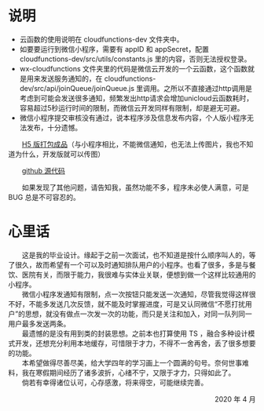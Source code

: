 # 说明

- 云函数的使用说明在 cloudfunctions-dev 文件夹中。
- 如要要运行到微信小程序，需要有 appID 和 appSecret，配置 cloudfunctions-dev/src/utils/constants.js 里的内容，否则无法授权登录。
- wx-cloudfunctions 文件夹里的代码是微信云开发的一个云函数，这个函数就是用来发送服务通知的，在 cloudfunctions-dev/src/api/joinQueue/joinQueue.js 里调用。之所以不直接通过http调用是考虑到可能会发送很多通知，频繁发出http请求会增加unicloud云函数耗时，容易超过5秒运行时间的限制，而微信云开发同样有限制，却是避无可避。
- 微信小程序提交审核没有通过，说本程序涉及信息发布内容，个人版小程序无法发布，十分遗憾。

&emsp;&emsp;[H5 版打包成品](https://kill370354.github.io/queue-progress/)（与小程序相比，不能微信通知，也无法上传图片，我也不知道为什么，开发版就可以传图）

&emsp;&emsp;[github 源代码](https://github.com/kill370354/queue-progress/)

&emsp;&emsp;如果发现了其他问题，请告知我，虽然功能不多，程序未必使人满意，可是 BUG 总是不可容忍的。

# 心里话

&emsp;&emsp;这是我的毕业设计。缘起于之前一次面试，也不知道是按什么顺序叫人的，等了很久，故而希望有一个可以及时通知排队用户的小程序。也看了很多，多是与餐饮、医院有关，而限于能力，我很难与实体业关联，便想到做一个这样比较通用的小程序。  
&emsp;&emsp;微信小程序发通知有限制，点一次按钮只能发送一次通知，尽管我觉得这样很不好，不能多发送几次反馈，就不能及时掌握进度，可是又认同微信“不愿打扰用户”的思想，就没有做点一次发一次的功能，而只是关注和加入，对同一队列同一用户最多发送两条。  
&emsp;&emsp;最遗憾的是没有用到类的封装思想。之前本也打算使用 TS ，融合多种设计模式开发，还想充分利用本地缓存，可惜限于才力，不得不一舍再舍，丢了很多想要的功能。  
&emsp;&emsp;本希望做得尽善尽美，给大学四年的学习画上一个圆满的句号。奈何世事难料，我在寒假期间经历了诸多波折，心绪不宁，又限于才力，只得如此了。  
&emsp;&emsp;倘若有幸得诸位认可，心存感激，将来得空，可能继续完善。

<p align="right">2020 年 4 月</p>
